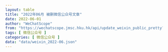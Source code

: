```yaml
---
layout: table
title: "2022年06月 被删微信公众号文章"
date: 2022-06-01
author: "WeChatScope"
from: "https://wechatscope.jmsc.hku.hk/api/update_weixin_public_pretty?days="
tags: [ 微信公众号 ]
categories: [ 微信公众号 ]
data: "data/weixin_2022-06.json"
---
```

